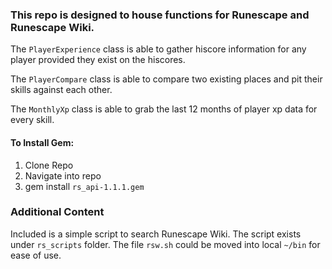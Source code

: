 
### This repo is designed to house functions for Runescape and Runescape Wiki.

The `PlayerExperience` class is able to gather hiscore information for any player provided they exist on the hiscores.

The `PlayerCompare` class is able to compare two existing places and pit their skills against each other.

The `MonthlyXp` class is able to grab the last 12 months of player xp data for every skill.

#### To Install Gem:
1. Clone Repo
2. Navigate into repo
3. gem install `rs_api-1.1.1.gem`



### Additional Content
Included is a simple script to search Runescape Wiki.
The script exists under `rs_scripts` folder. The file `rsw.sh` could be moved into local `~/bin` for ease of use.
